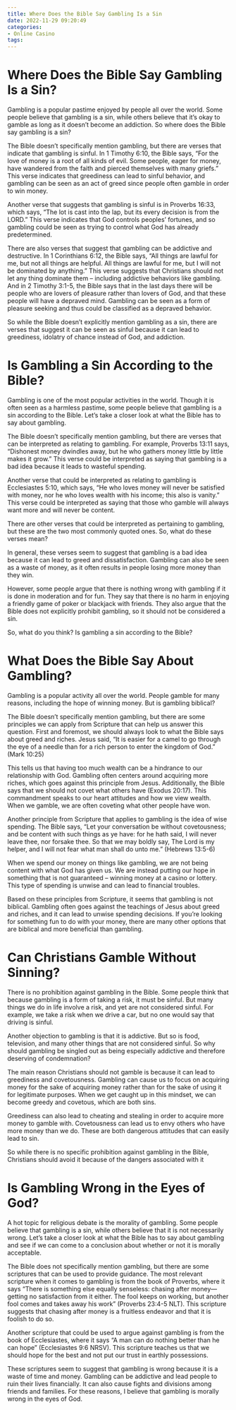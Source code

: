 ```yaml
---
title: Where Does the Bible Say Gambling Is a Sin
date: 2022-11-29 09:20:49
categories:
- Online Casino
tags:
---
```



# Where Does the Bible Say Gambling Is a Sin?

Gambling is a popular pastime enjoyed by people all over the world. Some people believe that gambling is a sin, while others believe that it’s okay to gamble as long as it doesn’t become an addiction. So where does the Bible say gambling is a sin?

The Bible doesn’t specifically mention gambling, but there are verses that indicate that gambling is sinful. In 1 Timothy 6:10, the Bible says, “For the love of money is a root of all kinds of evil. Some people, eager for money, have wandered from the faith and pierced themselves with many griefs.” This verse indicates that greediness can lead to sinful behavior, and gambling can be seen as an act of greed since people often gamble in order to win money.

Another verse that suggests that gambling is sinful is in Proverbs 16:33, which says, “The lot is cast into the lap, but its every decision is from the LORD.” This verse indicates that God controls peoples’ fortunes, and so gambling could be seen as trying to control what God has already predetermined.

There are also verses that suggest that gambling can be addictive and destructive. In 1 Corinthians 6:12, the Bible says, “All things are lawful for me, but not all things are helpful. All things are lawful for me, but I will not be dominated by anything.” This verse suggests that Christians should not let any thing dominate them – including addictive behaviors like gambling. And in 2 Timothy 3:1-5, the Bible says that in the last days there will be people who are lovers of pleasure rather than lovers of God, and that these people will have a depraved mind. Gambling can be seen as a form of pleasure seeking and thus could be classified as a depraved behavior.

So while the Bible doesn’t explicitly mention gambling as a sin, there are verses that suggest it can be seen as sinful because it can lead to greediness, idolatry of chance instead of God, and addiction.

# Is Gambling a Sin According to the Bible?

Gambling is one of the most popular activities in the world. Though it is often seen as a harmless pastime, some people believe that gambling is a sin according to the Bible. Let’s take a closer look at what the Bible has to say about gambling.

The Bible doesn’t specifically mention gambling, but there are verses that can be interpreted as relating to gambling. For example, Proverbs 13:11 says, “Dishonest money dwindles away, but he who gathers money little by little makes it grow.” This verse could be interpreted as saying that gambling is a bad idea because it leads to wasteful spending.

Another verse that could be interpreted as relating to gambling is Ecclesiastes 5:10, which says, “He who loves money will never be satisfied with money, nor he who loves wealth with his income; this also is vanity.” This verse could be interpreted as saying that those who gamble will always want more and will never be content.

There are other verses that could be interpreted as pertaining to gambling, but these are the two most commonly quoted ones. So, what do these verses mean?

In general, these verses seem to suggest that gambling is a bad idea because it can lead to greed and dissatisfaction. Gambling can also be seen as a waste of money, as it often results in people losing more money than they win.

However, some people argue that there is nothing wrong with gambling if it is done in moderation and for fun. They say that there is no harm in enjoying a friendly game of poker or blackjack with friends. They also argue that the Bible does not explicitly prohibit gambling, so it should not be considered a sin.

So, what do you think? Is gambling a sin according to the Bible?

# What Does the Bible Say About Gambling?

Gambling is a popular activity all over the world. People gamble for many reasons, including the hope of winning money. But is gambling biblical?

The Bible doesn’t specifically mention gambling, but there are some principles we can apply from Scripture that can help us answer this question. First and foremost, we should always look to what the Bible says about greed and riches. Jesus said, “It is easier for a camel to go through the eye of a needle than for a rich person to enter the kingdom of God.” (Mark 10:25)

This tells us that having too much wealth can be a hindrance to our relationship with God. Gambling often centers around acquiring more riches, which goes against this principle from Jesus. Additionally, the Bible says that we should not covet what others have (Exodus 20:17). This commandment speaks to our heart attitudes and how we view wealth. When we gamble, we are often coveting what other people have won.

Another principle from Scripture that applies to gambling is the idea of wise spending. The Bible says, “Let your conversation be without covetousness; and be content with such things as ye have: for he hath said, I will never leave thee, nor forsake thee. So that we may boldly say, The Lord is my helper, and I will not fear what man shall do unto me.” (Hebrews 13:5-6)

When we spend our money on things like gambling, we are not being content with what God has given us. We are instead putting our hope in something that is not guaranteed – winning money at a casino or lottery. This type of spending is unwise and can lead to financial troubles.

Based on these principles from Scripture, it seems that gambling is not biblical. Gambling often goes against the teachings of Jesus about greed and riches, and it can lead to unwise spending decisions. If you’re looking for something fun to do with your money, there are many other options that are biblical and more beneficial than gambling.

# Can Christians Gamble Without Sinning?

There is no prohibition against gambling in the Bible. Some people think that because gambling is a form of taking a risk, it must be sinful. But many things we do in life involve a risk, and yet are not considered sinful. For example, we take a risk when we drive a car, but no one would say that driving is sinful.

Another objection to gambling is that it is addictive. But so is food, television, and many other things that are not considered sinful. So why should gambling be singled out as being especially addictive and therefore deserving of condemnation?

The main reason Christians should not gamble is because it can lead to greediness and covetousness. Gambling can cause us to focus on acquiring money for the sake of acquiring money rather than for the sake of using it for legitimate purposes. When we get caught up in this mindset, we can become greedy and covetous, which are both sins.

Greediness can also lead to cheating and stealing in order to acquire more money to gamble with. Covetousness can lead us to envy others who have more money than we do. These are both dangerous attitudes that can easily lead to sin.

So while there is no specific prohibition against gambling in the Bible, Christians should avoid it because of the dangers associated with it

# Is Gambling Wrong in the Eyes of God?

A hot topic for religious debate is the morality of gambling. Some people believe that gambling is a sin, while others believe that it is not necessarily wrong. Let’s take a closer look at what the Bible has to say about gambling and see if we can come to a conclusion about whether or not it is morally acceptable.

The Bible does not specifically mention gambling, but there are some scriptures that can be used to provide guidance. The most relevant scripture when it comes to gambling is from the book of Proverbs, where it says “There is something else equally senseless: chasing after money—getting no satisfaction from it either. The fool keeps on working, but another fool comes and takes away his work” (Proverbs 23:4-5 NLT). This scripture suggests that chasing after money is a fruitless endeavor and that it is foolish to do so.

Another scripture that could be used to argue against gambling is from the book of Ecclesiastes, where it says “A man can do nothing better than he can hope” (Ecclesiastes 9:6 NRSV). This scripture teaches us that we should hope for the best and not put our trust in earthly possessions.

These scriptures seem to suggest that gambling is wrong because it is a waste of time and money. Gambling can be addictive and lead people to ruin their lives financially. It can also cause fights and divisions among friends and families. For these reasons, I believe that gambling is morally wrong in the eyes of God.